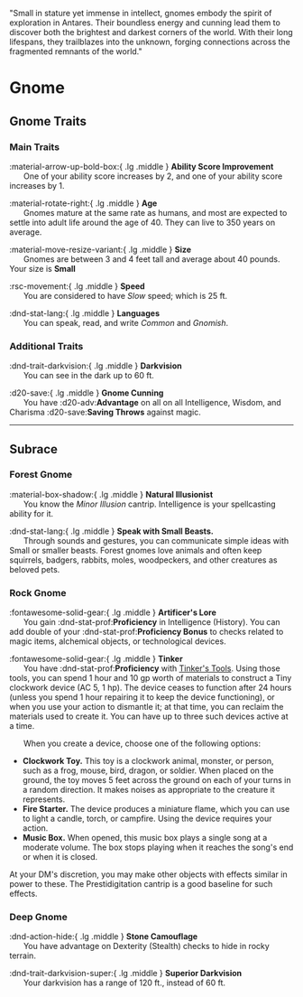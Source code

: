 <p style="text-align: center;">

"Small in stature yet immense in intellect, gnomes embody the spirit of exploration in Antares. Their boundless energy and cunning lead them to discover both the brightest and darkest corners of the world. With their long lifespans, they trailblazes into the unknown, forging connections across the fragmented remnants of the world."

</p>

# Gnome

## Gnome Traits

### Main Traits

:material-arrow-up-bold-box:{ .lg .middle } **Ability Score Improvement**  
&ensp;&ensp;&ensp; One of your ability score increases by 2, and one of your ability score increases by 1.

:material-rotate-right:{ .lg .middle } **Age**  
&ensp;&ensp;&ensp; Gnomes mature at the same rate as humans, and most are expected to settle into adult life around the age of 40. They can live to 350 years on average.

:material-move-resize-variant:{ .lg .middle } **Size**  
&ensp;&ensp;&ensp; Gnomes are between 3 and 4 feet tall and average about 40 pounds. Your size is **Small**

:rsc-movement:{ .lg .middle } **Speed**  
&ensp;&ensp;&ensp; You are considered to have *Slow* speed; which is 25 ft.

:dnd-stat-lang:{ .lg .middle } **Languages**  
&ensp;&ensp;&ensp; You can speak, read, and write *Common* and *Gnomish*.

### Additional Traits

:dnd-trait-darkvision:{ .lg .middle } **Darkvision**  
&ensp;&ensp;&ensp; You can see in the dark up to 60 ft.

:d20-save:{ .lg .middle } **Gnome Cunning**  
&ensp;&ensp;&ensp; You have :d20-adv:**Advantage** on all on all Intelligence, Wisdom, and Charisma :d20-save:**Saving Throws** against magic.

---

## Subrace

### Forest Gnome

:material-box-shadow:{ .lg .middle } **Natural Illusionist**  
&ensp;&ensp;&ensp; You know the *Minor Illusion* cantrip. Intelligence is your spellcasting ability for it.

:dnd-stat-lang:{ .lg .middle } **Speak with Small Beasts.**  
&ensp;&ensp;&ensp; Through sounds and gestures, you can communicate simple ideas with Small or smaller beasts. Forest gnomes love animals and often keep squirrels, badgers, rabbits, moles, woodpeckers, and other creatures as beloved pets.

### Rock Gnome

:fontawesome-solid-gear:{ .lg .middle } **Artificer's Lore**  
&ensp;&ensp;&ensp; You gain :dnd-stat-prof:**Proficiency** in Intelligence (History). You can add double of your :dnd-stat-prof:**Proficiency Bonus** to checks related to magic items, alchemical objects, or technological devices.

:fontawesome-solid-gear:{ .lg .middle } **Tinker**   
&ensp;&ensp;&ensp; You have :dnd-stat-prof:**Proficiency** with [Tinker's Tools](../../equipment/tools/artisan-tools.md#tinkers-tools). Using those tools, you can spend 1 hour and 10 gp worth of materials to construct a Tiny clockwork device (AC 5, 1 hp). The device ceases to function after 24 hours (unless you spend 1 hour repairing it to keep the device functioning), or when you use your action to dismantle it; at that time, you can reclaim the materials used to create it. You can have up to three such devices active at a time.

&ensp;&ensp;&ensp; When you create a device, choose one of the following options:

- **Clockwork Toy.** This toy is a clockwork animal, monster, or person, such as a frog, mouse, bird, dragon, or soldier. When placed on the ground, the toy moves 5 feet across the ground on each of your turns in a random direction. It makes noises as appropriate to the creature it represents.
- **Fire Starter.** The device produces a miniature flame, which you can use to light a candle, torch, or campfire. Using the device requires your action.
- **Music Box.** When opened, this music box plays a single song at a moderate volume. The box stops playing when it reaches the song's end or when it is closed.

At your DM's discretion, you may make other objects with effects similar in power to these. The Prestidigitation cantrip is a good baseline for such effects.

### Deep Gnome

:dnd-action-hide:{ .lg .middle } **Stone Camouflage**  
&ensp;&ensp;&ensp; You have advantage on Dexterity (Stealth) checks to hide in rocky terrain.

:dnd-trait-darkvision-super:{ .lg .middle } **Superior Darkvision**  
&ensp;&ensp;&ensp; Your darkvision has a range of 120 ft., instead of 60 ft.